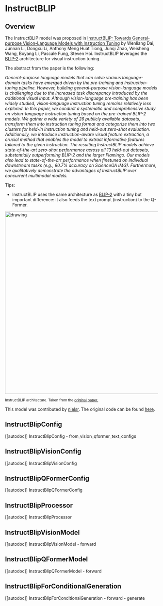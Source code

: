 <!--Copyright 2023 The HuggingFace Team. All rights reserved.

Licensed under the Apache License, Version 2.0 (the "License"); you may not use this file except in compliance with
the License. You may obtain a copy of the License at

http://www.apache.org/licenses/LICENSE-2.0

Unless required by applicable law or agreed to in writing, software distributed under the License is distributed on
an "AS IS" BASIS, WITHOUT WARRANTIES OR CONDITIONS OF ANY KIND, either express or implied. See the License for the
specific language governing permissions and limitations under the License.
-->

# InstructBLIP

## Overview

The InstructBLIP model was proposed in [InstructBLIP: Towards General-purpose Vision-Language Models with Instruction Tuning](https://arxiv.org/abs/2305.06500) by Wenliang Dai, Junnan Li, Dongxu Li, Anthony Meng Huat Tiong, Junqi Zhao, Weisheng Wang, Boyang Li, Pascale Fung, Steven Hoi.
InstructBLIP leverages the [BLIP-2](blip2) architecture for visual instruction tuning.

The abstract from the paper is the following:

*General-purpose language models that can solve various language-domain tasks have emerged driven by the pre-training and instruction-tuning pipeline. However, building general-purpose vision-language models is challenging due to the increased task discrepancy introduced by the additional visual input. Although vision-language pre-training has been widely studied, vision-language instruction tuning remains relatively less explored. In this paper, we conduct a systematic and comprehensive study on vision-language instruction tuning based on the pre-trained BLIP-2 models. We gather a wide variety of 26 publicly available datasets, transform them into instruction tuning format and categorize them into two clusters for held-in instruction tuning and held-out zero-shot evaluation. Additionally, we introduce instruction-aware visual feature extraction, a crucial method that enables the model to extract informative features tailored to the given instruction. The resulting InstructBLIP models achieve state-of-the-art zero-shot performance across all 13 held-out datasets, substantially outperforming BLIP-2 and the larger Flamingo. Our models also lead to state-of-the-art performance when finetuned on individual downstream tasks (e.g., 90.7% accuracy on ScienceQA IMG). Furthermore, we qualitatively demonstrate the advantages of InstructBLIP over concurrent multimodal models.*

Tips:

- InstructBLIP uses the same architecture as [BLIP-2](blip2) with a tiny but important difference: it also feeds the text prompt (instruction) to the Q-Former.

<img src="https://huggingface.co/datasets/huggingface/documentation-images/resolve/main/transformers/model_doc/instructblip_architecture.jpg"
alt="drawing" width="600"/>

<small> InstructBLIP architecture. Taken from the <a href="https://arxiv.org/abs/2305.06500">original paper.</a> </small>

This model was contributed by [nielsr](https://huggingface.co/nielsr).
The original code can be found [here](https://github.com/salesforce/LAVIS/tree/main/projects/instructblip).


## InstructBlipConfig

[[autodoc]] InstructBlipConfig
    - from_vision_qformer_text_configs

## InstructBlipVisionConfig

[[autodoc]] InstructBlipVisionConfig

## InstructBlipQFormerConfig

[[autodoc]] InstructBlipQFormerConfig

## InstructBlipProcessor

[[autodoc]] InstructBlipProcessor

## InstructBlipVisionModel

[[autodoc]] InstructBlipVisionModel
    - forward

## InstructBlipQFormerModel

[[autodoc]] InstructBlipQFormerModel
    - forward

## InstructBlipForConditionalGeneration

[[autodoc]] InstructBlipForConditionalGeneration
    - forward
    - generate